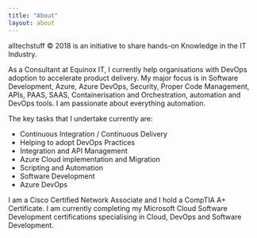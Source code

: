```yaml
---
title: "About"
layout: about
---
```


alltechstuff © 2018 is an initiative to share hands-on Knowledge in the IT Industry.

As a Consultant at Equinox IT, I currently help organisations with DevOps adoption to accelerate product delivery. My major focus is in Software Development, Azure, Azure DevOps, Security, Proper Code Management, APIs, PAAS, SAAS, Containerisation and Orchestration, automation and DevOps tools. I am passionate about everything automation.

The key tasks that I undertake currently are:

* Continuous Integration / Continuous Delivery
* Helping to adopt DevOps Practices
* Integration and API Management
* Azure Cloud implementation and Migration
* Scripting and Automation
* Software Development
* Azure DevOps

I am a Cisco Certified Network Associate and I hold a CompTIA A+ Certificate. I am currently completing my Microsoft Cloud Software Development certifications specialising in Cloud, DevOps and Software Development.